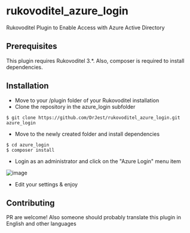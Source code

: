 # rukovoditel_azure_login
Rukovoditel Plugin to Enable Access with Azure Active Directory

## Prerequisites
This plugin requires Rukovoditel 3.*.
Also, composer is required to install dependencies.

## Installation
- Move to your /plugin folder of your Rukovoditel installation
- Clone the repository in the azure_login subfolder
```
$ git clone https://github.com/DrJest/rukovoditel_azure_login.git azure_login
```
- Move to the newly created folder and install dependencies
```
$ cd azure_login
$ composer install
```
- Login as an administrator and click on the "Azure Login" menu item

![image](https://user-images.githubusercontent.com/4526847/197797448-250bb980-288f-4d22-8949-b08b803207a3.png)
- Edit your settings & enjoy

## Contributing
PR are welcome! 
Also someone should probably translate this plugin in English and other languages
